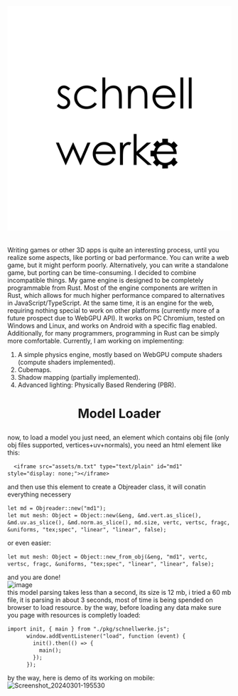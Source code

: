 # <p align="center"> <img src="https://github.com/VitionVlad/schnellwerke/blob/main/logo.png"> </p>
Writing games or other 3D apps is quite an interesting process, until you realize some aspects, like porting or bad performance. You can write a web game, but it might perform poorly. Alternatively, you can write a standalone game, but porting can be time-consuming. I decided to combine incompatible things. My game engine is designed to be completely programmable from Rust. Most of the engine components are written in Rust, which allows for much higher performance compared to alternatives in JavaScript/TypeScript. At the same time, it is an engine for the web, requiring nothing special to work on other platforms (currently more of a future prospect due to WebGPU API). It works on PC Chromium, tested on Windows and Linux, and works on Android with a specific flag enabled. Additionally, for many programmers, programming in Rust can be simply more comfortable. Currently, I am working on implementing:  
1. A simple physics engine, mostly based on WebGPU compute shaders (compute shaders implemented).  
2. Cubemaps.  
3. Shadow mapping (partially implemented).  
4. Advanced lighting: Physically Based Rendering (PBR).  
# <p align="center"> Model Loader </p>  
now, to load a model you just need, an element which contains obj file (only obj files supported, vertices+uv+normals), you need an html element like this:  
```  
  <iframe src="assets/m.txt" type="text/plain" id="md1" style="display: none;"></iframe>
```
and then use this element to create a Objreader class, it will conatin everything necessery
```
let md = Objreader::new("md1");
let mut mesh: Object = Object::new(&eng, &md.vert.as_slice(), &md.uv.as_slice(), &md.norm.as_slice(), md.size, vertc, vertsc, fragc, &uniforms, "tex;spec", "linear", "linear", false);
```
or even easier:  
```
let mut mesh: Object = Object::new_from_obj(&eng, "md1", vertc, vertsc, fragc, &uniforms, "tex;spec", "linear", "linear", false);
```
and you are done!  
![image](https://github.com/VitionVlad/schnellwerke/assets/48290199/3de30dca-cb6a-4b36-828a-87f1dea01fe8)  
this model parsing takes less than a second, its size is 12 mb, i tried a 60 mb file, it is parsing in about 3 seconds, most of time is being spended on browser to load resource. by the way, before loading any data make sure you page with resources is completly loaded:
```
import init, { main } from "./pkg/schnellwerke.js";
      window.addEventListener("load", function (event) {
        init().then(() => {
          main();
        });
      });
```
by the way, here is demo of its working on mobile:  
![Screenshot_20240301-195530](https://github.com/VitionVlad/schnellwerke/assets/48290199/d53c8fe9-b48d-472d-85b6-7dfd5e2edc64)
